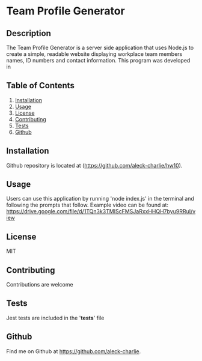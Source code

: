 # Team Profile Generator
## Description
The Team Profile Generator is a server side application that uses Node.js to create a simple, readable website displaying workplace team members names, ID numbers and contact information. This program was developed in 

## Table of Contents
1. [Installation](#installation)
2. [Usage](#usage)
4. [License](#license)
5. [Contributing](#contribution)
6. [Tests](#tests)
7. [Github](#Github)

## Installation

Github repository is located at (https://github.com/aleck-charlie/hw10).

## Usage
Users can use this application by running 'node index.js' in the terminal and following the prompts that follow. 
Example video can be found at: https://drive.google.com/file/d/1TQn3k3TMIScFMSJaRxxHHQH7byu9RRuI/view

## License
MIT

## Contributing
Contributions are welcome

## Tests
Jest tests are included in the '__tests__' file

## Github
Find me on Github at https://github.com/aleck-charlie. 
